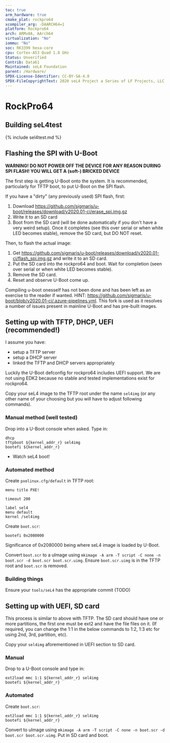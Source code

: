 ```yaml
---
toc: true
arm_hardware: true
cmake_plat: rockpro64
xcompiler_arg: -DAARCH64=1
platform: Rockpro64
arch: ARMv8A, AArch64
virtualization: "No"
iommu: "No"
soc: RK3399 hexa-core
cpu: Cortex-A53 Quad 1.8 GHz
Status: Unverified
Contrib: Data61
Maintained: seL4 Foundation
parent: /Hardware/
SPDX-License-Identifier: CC-BY-SA-4.0
SPDX-FileCopyrightText: 2020 seL4 Project a Series of LF Projects, LLC.
---
```

# RockPro64

## Building seL4test

{% include sel4test.md %}

## Flashing the SPI with U-Boot

**WARNING! DO NOT POWER OFF THE DEVICE FOR ANY REASON DURING SPI FLASH! YOU WILL GET A (soft-) BRICKED DEVICE**

The first step is getting U-Boot onto the system. It is recommended, particularly for TFTP boot, to put U-Boot on the SPI flash.

If you have a "dirty" (any previously used) SPI flash, first:
1. Download https://github.com/sigmaris/u-boot/releases/download/v2020.01-ci/erase_spi.img.gz
2. Write it to an SD card
3. Boot from the SD card (will be done automatically if you don't have a very weird setup). Once it completes (see this over serial or when white LED becomes stable), remove the SD card, but DO NOT reset.

Then, to flash the actual image:
1. Get https://github.com/sigmaris/u-boot/releases/download/v2020.01-ci/flash_spi.img.gz and write it to an SD card.
2. Put the SD card into the rockpro64 and boot. Wait for completion (seen over serial or when white LED becomes stable).
3. Remove the SD card.
4. Reset and observe U-Boot come up.

Compiling u-boot onesself has not been done and has been left as an exercise to the reader if wanted. HINT: https://github.com/sigmaris/u-boot/blob/v2020.01-ci/.azure-pipelines.yml. This fork is used as it resolves a number of issues present in mainline U-Boot and has pre-built images.

## Setting up with TFTP, DHCP, UEFI (recommended!)

I assume you have:
- setup a TFTP server
- setup a DHCP server
- linked the TFTP and DHCP servers appropriately

Luckily the U-Boot defconfig for rockpro64 includes UEFI support. We are not using EDK2 because no stable and tested implementations exist for rockpro64.

Copy your seL4 image to the TFTP root under the name `sel4img` (or any other name of your choosing but you will have to adjust following commands).

### Manual method (well tested)

Drop into a U-Boot console when asked. Type in:

```
dhcp
tftpboot ${kernel_addr_r} sel4img
bootefi ${kernel_addr_r}
```

- Watch seL4 boot!

### Automated method

Create `pxelinux.cfg/default` in TFTP root:

```
menu title PXE!

timeout 200

label sel4
menu default
kernel /sel4img
```

Create `boot.scr`:

```
bootefi 0x2080000
```

Significance of 0x2080000 being where seL4 image is loaded by U-Boot.

Convert `boot.scr` to a uImage using `mkimage -A arm -T script -C none -n boot.scr -d boot.scr boot.scr.uimg`. Ensure `boot.scr.uimg` is in the TFTP root and `boot.scr` is removed.

### Building things

Ensure your `tools/seL4` has the appropriate commit (TODO)

## Setting up with UEFI, SD card

This process is similar to above with TFTP. The SD card should have one or more partitions, the first one must be ext2 and have the file files on it. (If required, you can change the 1:1 in the below commands to 1:2, 1:3 etc for using 2nd, 3rd, partition, etc).

Copy your `sel4img` aforementioned in UEFI section to SD card.

### Manual

Drop to a U-Boot console and type in:

```
ext2load mmc 1:1 ${kernel_addr_r} sel4img
bootefi ${kernel_addr_r}
```

### Automated

Create `boot.scr`:

```
ext2load mmc 1:1 ${kernel_addr_r} sel4img
bootefi ${kernel_addr_r}
```

Convert to uImage using `mkimage -A arm -T script -C none -n boot.scr -d boot.scr boot.scr.uimg`. Put in SD card and boot.
